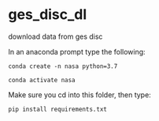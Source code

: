 # ges_disc_dl
download data from ges disc


In an anaconda prompt type the following:

~~~
conda create -n nasa python=3.7 

conda activate nasa

~~~

Make sure you cd into this folder, then type:


~~~
pip install requirements.txt
~~~

